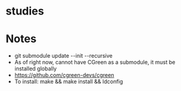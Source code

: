 # studies

# Notes
* git submodule update --init --recursive
* As of right now, cannot have CGreen as a submodule, it must be installed
    globally
* https://github.com/cgreen-devs/cgreen
* To install: make && make install && ldconfig